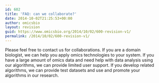 ```yaml
---
id: 602
title: 'FAQ: can we collaborate?'
date: 2014-10-02T21:25:53+00:00
author: omicsbio
layout: revision
guid: https://www.omicsbio.org/2014/10/02/600-revision-v1/
permalink: /2014/10/02/600-revision-v1/
---
```

Please feel free to contact us for collaborations. If you are a domain biologist, we can help you apply omics technologies to your system. If you have a large amount of omics data and need help with data analysis using our algorithms, we can provide limited user support. If you develop related algorithms, we can provide test datasets and use and promote your algorithms in our research.